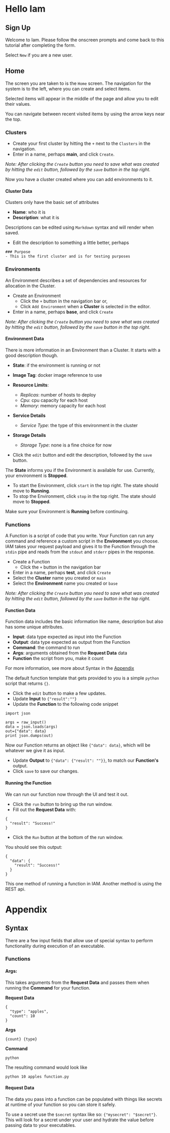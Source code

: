 # Hello Iam


## Sign Up

Welcome to Iam. Please follow the onscreen prompts and come back to this tutorial after completing the form.

Select `New` if you are a new user.

## Home
The screen you are taken to is the `Home` screen. The navigation for the system is to the left, where you can create and select items. 

Selected items will appear in the middle of the page and allow you to edit their values.

You can navigate between recent visited items by using the arrow keys near the top.

### Clusters

- Create your first cluster by hitting the `+` next to the `Clusters` in the navigation. 
- Enter in a name, perhaps __main__, and click `Create`.

*Note: After clicking the `Create` button you need to save what was created by hitting the `edit` button, followed by the `save` button in the 
top right.*

Now you have a cluster created where you can add environments to it.

#### Cluster Data
Clusters only have the basic set of attributes

- **Name**: who it is
- **Description**: what it is

Descriptions can be edited using `Markdown` syntax and will render when saved.

- Edit the description to something a little better, perhaps 
```
### Purpose
- This is the first cluster and is for testing purposes
```

### Environments
An Environment describes a set of dependencies and resources for allocation in the Cluster.

- Create an Environment
  - Click the `+` button in the navigation bar or,
  - Click `Add Environment` when a __Cluster__ is selected in the editor.  
- Enter in a name, perhaps __base__, and click `Create`

*Note: After clicking the `Create` button you need to save what was created by hitting the `edit` button, followed by the `save` button in the 
top right.*

#### Environment Data
There is more information in an Environment than a Cluster. It starts with a good description though. 

- **State**: if the environment is running or not
- **Image Tag**: docker image reference to use
- **Resource Limits**:
  - *Replicas*: number of hosts to deploy
  - *Cpu*: cpu capacity for each host
  - *Memory*: memory capacity for each host
- **Service Details**
  - *Service Type*: the type of this environment in the cluster
- **Storage Details**
  - *Storage Type*: none is a fine choice for now

- Click the `edit` button and edit the description, followed by the `save` button.

The __State__ informs you if the Environment is available for use. Currently, your environment is __Stopped__.

- To start the Environment, click `start` in the top right. The state should move to __Running__. 
- To stop the Environment, click `stop` in the top right. The state should move to __Stopped__.

Make sure your Environment is __Running__ before continuing.

### Functions
A Function is a script of code that you write. Your Function can run any command and reference a custom script in the **Environment** you choose. IAM takes your request payload and gives it to the Function through the `stdin` pipe and reads from the `stdout` and `stderr` pipes in the response.

- Create a Function
  - Click the `+` button in the navigation bar
- Enter in a name, perhaps __test__, and click `Create`
- Select the **Cluster** name you created or `main`
- Select the **Environment** name you created or `base`

*Note: After clicking the `Create` button you need to save what was created by hitting the `edit` button, followed by the `save` button in the 
top right.*

#### Function Data
Function data includes the basic information like name, description but also has some unique attributes.

- **Input**: data type expected as input into the Function
- **Output**: data type expected as output from the Function
- **Command**: the command to run
- **Args**: arguments obtained from the **Request Data** data
- **Function** the script from you, make it count

For more information, see more about Syntax in the [Appendix](#appendix)

The default function template that gets provided to you is a simple `python` script that returns `{}`.

- Click the `edit` button to make a few updates. 
- Update **Input** to `{"result":""}`
- Update the **Function** to the following code snippet
```
import json

args = raw_input()
data = json.loads(args)
out={"data": data}
print json.dumps(out)
```
Now our Function returns an object like `{"data": data}`, which will be whatever we give it as input.

- Update **Output** to `{"data": {"result": ""}}`, to match our **Function's** output.
- Click `save` to save our changes.

#### Running the Function
We can run our function now through the UI and test it out.

- Click the `run` button to bring up the run window.
- Fill out the **Request Data** with:
```
{
  "result": "Success!"
}
```
- Click the `Run` button at the bottom of the run window.

You should see this output:
```
{
  "data": {
    "result": "Success!"
  }
}
```

This one method of running a function in IAM. Another method is using the REST api. 


# Appendix

## Syntax
There are a few input fields that allow use of special syntax to perform functionality during execution of an executable.

### Functions
#### Args: 
This takes arguments from the **Request Data** and passes them when running the **Command** for your function.

**Request Data**
```
{
  "type": "apples",
  "count": 10
}
```

**Args**
```
{count} {type}
```

**Command**
```
python
```

The resulting command would look like
```
python 10 apples function.py
```

#### Request Data
The data you pass into a function can be populated with things like secrets at runtime of your function so you can store it safely.

To use a secret use the `$secret` syntax like so: `{"mysecret": "$secret"}`. This will look for a secret under your user and hydrate the value before passing data to your executables.
